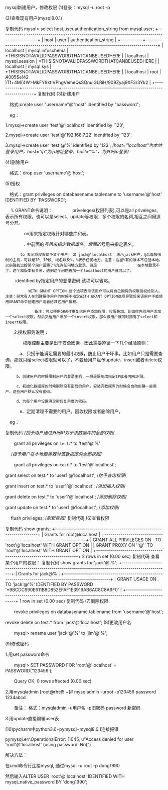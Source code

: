 mysql新建用户，修改权限
(1)登录：mysql -u root -p  

(2)查看现有用户(mysql8.0.1)

复制代码
mysql> select host,user,authentication_string from mysql.user;
 +-----------+------------------+----------------------------------------------------------------+
 | host | user | authentication_string |
 +-----------+------------------+----------------------------------------------------------------+
 | localhost | mysql.infoschema | *THISISNOTAVALIDPASSWORDTHATCANBEUSEDHERE |
 | localhost | mysql.session | *THISISNOTAVALIDPASSWORDTHATCANBEUSEDHERE |
 | localhost | mysql.sys | *THISISNOTAVALIDPASSWORDTHATCANBEUSEDHERE |
 | localhost | root | $A$005$e!42 )Tf+4M{4W>MkFY9ktIVPhgVemeQsSQnuiGLRiH/909Zyaj9XF3/3Yk2 |
 +-----------+------------------+----------------------------------------------------------------+
复制代码
(3)新建用户

　格式:create user "username"@"host" identified by "password";

　eg：

1.mysql->create user 'test'@'localhost' identified by '123';

2.mysql->create user 'test'@'192.168.7.22' identified by '123';

3.mysql->create user 'test'@'%' identified by '123';
    /*host="localhost"为本地登录用户，host="ip"为ip地址登录，host="%"，为外网ip登录*/

(4)删除用户

　格式：drop user 'username'@'host';

(5)授权

　格式：grant privileges on databasename.tablename to 'username'@'host' IDENTIFIED BY 'PASSWORD';

　  1. GRANT命令说明：
   　　 　　priveleges(权限列表),可以是all priveleges, 表示所有权限，也可以是select、update等权限，多个权限的名词,相互之间用逗号分开。

   　　 　　on用来指定权限针对哪些库和表。

   　　　　 *.* 中前面的*号用来指定数据库名，后面的*号用来指定表名。

    　　　　to 表示将权限赋予某个用户, 如 jack@'localhost' 表示jack用户，@后面接限制的主机，可以是IP、IP段、域名以及%，%表示任何地方。注意：这里%有的版本不包括本地，以前碰到过给某个用户设置了%允许任何地方登录，但是                  在本地登录不了，这个和版本有关系，遇到这个问题再加一个localhost的用户就可以了。

   　　       identified by指定用户的登录密码,该项可以省略。

    　　       WITH GRANT OPTION 这个选项表示该用户可以将自己拥有的权限授权给别人。注意：经常有人在创建操作用户的时候不指定WITH GRANT OPTION选项导致后来该用户不能使用GRANT命令创建用户或者给其它用户授权。

                 备注：可以使用GRANT重复给用户添加权限，权限叠加，比如你先给用户添加一个select权限，然后又给用户添加一个insert权限，那么该用户就同时拥有了select和insert权限。

　　2.授权原则说明：

　　　　权限控制主要是出于安全因素，因此需要遵循一下几个经验原则：

   　　　 a、只授予能满足需要的最小权限，防止用户干坏事。比如用户只是需要查询，那就只给select权限就可以了，不要给用户赋予update、insert或者delete权限。

    　　　b、创建用户的时候限制用户的登录主机，一般是限制成指定IP或者内网IP段。

    　　　c、初始化数据库的时候删除没有密码的用户。安装完数据库的时候会自动创建一些用户，这些用户默认没有密码。

    　　　d、为每个用户设置满足密码复杂度的密码。

   　　　 e、定期清理不需要的用户。回收权限或者删除用户。

　eg：

复制代码
   /*授予用户通过外网IP对于该数据库的全部权限*/

　　grant all privileges on `test`.* to 'test'@'%' ;

　 /*授予用户在本地服务器对该数据库的全部权限*/

　　grant all privileges on `test`.* to 'test'@'localhost';   

   grant select on test.* to 'user1'@'localhost';  /*给予查询权限*/

   grant insert on test.* to 'user1'@'localhost'; /*添加插入权限*/

   grant delete on test.* to 'user1'@'localhost'; /*添加删除权限*/

   grant update on test.* to 'user1'@'localhost'; /*添加权限*/

　 flush privileges; /*刷新权限*/
复制代码
(6)查看权限

复制代码
 show grants;
+---------------------------------------------------------------------+
| Grants for root@localhost                                           |
+---------------------------------------------------------------------+
| GRANT ALL PRIVILEGES ON *.* TO 'root'@'localhost' WITH GRANT OPTION |
| GRANT PROXY ON ''@'' TO 'root'@'localhost' WITH GRANT OPTION        |
+---------------------------------------------------------------------+
2 rows in set (0.00 sec)
复制代码
查看某个用户的权限：
复制代码
show grants for 'jack'@'%';
+-----------------------------------------------------------------------------------------------------+
| Grants for jack@%                                                                                   |
+-----------------------------------------------------------------------------------------------------+
| GRANT USAGE ON *.* TO 'jack'@'%' IDENTIFIED BY PASSWORD '*9BCDC990E611B8D852EFAF1E3919AB6AC8C8A9F0' |
+-----------------------------------------------------------------------------------------------------+
1 row in set (0.00 sec)
复制代码
(7)删除权限

　　revoke privileges on databasename.tablename from 'username'@'host';

revoke delete on test.* from 'jack'@'localhost';
(8)更改用户名

　　mysql> rename user 'jack'@'%' to 'jim'@'%';

(9)修改密码

1.用set password命令

　　mysql> SET PASSWORD FOR 'root'@'localhost' = PASSWORD('123456');

　　Query OK, 0 rows affected (0.00 sec)

2.用mysqladmin [root@rhel5 ~]# mysqladmin -uroot -p123456 password 1234abcd

　　备注： 格式：mysqladmin -u用户名 -p旧密码 password 新密码

3.用update直接编辑user表

(10)pycharm中python3.6+pymysql+mysql8.0.1连接报错　

pymysql.err.OperationalError: (1045, u"Access denied for user 'root'@'localhost' (using password: No)")

解决方法：　

在cmd命令行连接mysql, 通过mysql -u root -p dong1990

 

然后输入ALTER USER 'root'@'localhost' IDENTIFIED WITH mysql_native_password BY 'dong1990';
